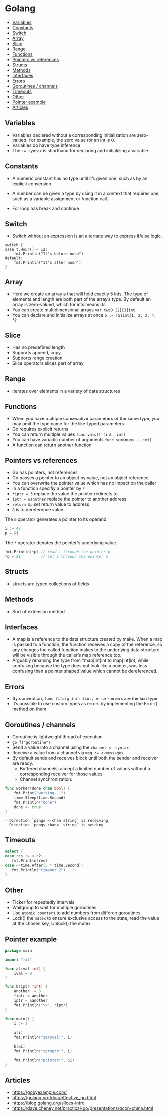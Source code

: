 # Golang <!-- omit in toc -->

- [Variables](#variables)
- [Constants](#constants)
- [Switch](#switch)
- [Array](#array)
- [Slice](#slice)
- [Range](#range)
- [Functions](#functions)
- [Pointers vs references](#pointers-vs-references)
- [Structs](#structs)
- [Methods](#methods)
- [Interfaces](#interfaces)
- [Errors](#errors)
- [Goroutines / channels](#goroutines--channels)
- [Timeouts](#timeouts)
- [Other](#other)
- [Pointer example](#pointer-example)
- [Articles](#articles)

## Variables
- Variables declared without a corresponding initialization are zero-valued. For example, the zero value for an int is 0.
- Variables do have type inference
- The `:= syntax` is shorthand for declaring and initializing a variable

## Constants
- A numeric constant has no type until it’s given one, such as by an explicit conversion.
- A number can be given a type by using it in a context that requires one, such as a variable assignment or function call.

- For loop has break and continue

## Switch
- Switch without an expression is an alternate way to express if/else logic.
```    
switch {
case t.Hour() < 12:
    fmt.Println("It's before noon")
default:
    fmt.Println("It's after noon")
}
```

## Array
- Here we create an array a that will hold exactly 5 ints. The type of elements and length are both part of the array’s type. By default an array is zero-valued, which for ints means 0s.
- You can create multidimensional arrays `var twoD [2][3]int`
- You can declare and initialize arrays at once `b := [5]int{1, 2, 3, 4, 5}`

## Slice
- Has no predefined length
- Supports append, copy
- Supports range creation
- Slice operators slices part of array

## Range
- iterates over elements in a variety of data structures

## Functions
- When you have multiple consecutive parameters of the same type, you may omit the type name for the like-typed parameters
- Go requires explicit returns
- You can return multiple values `func vals() (int, int) `
- You can have variadic number of arguments `func sum(nums ...int)`
- A function can return another function

## Pointers vs references
- Go has pointers, not references
- Go passes a pointer to an object by value, not an object reference
- You can overwrite the pointer value which has no impact on the caller
- In a function specifiy a pointer by `*`
- `*iptr = 3` replace the value the pointer redirects to
- `iptr = &another` replace the pointer to another address
- `return &p` set return value to address
- `&` is to dereference value

The `&` operator generates a pointer to its operand.

```go
i := 42
p = &i
```

The `*` operator denotes the pointer's underlying value.
```go
fmt.Println(*p) // read i through the pointer p
*p = 21         // set i through the pointer p
```

## Structs
- structs are typed collections of fields

## Methods
- Sort of extension method

## Interfaces
- A map is a reference to the data structure created by make. When a map is passed to a function, the function receives a copy of the reference, so any changes the called function makes to the underlying data structure will be visible through the caller’s map reference too.
- Arguably renaming the type from *map[int]int to map[int]int, while confusing because the type does not look like a pointer, was less confusing than a pointer shaped value which cannot be dereferenced.

## Errors
- By convention, `func f1(arg int) (int, error)` errors are the last type
- It’s possible to use custom types as errors by implementing the Error() method on them

## Goroutines / channels
- Goroutine is lightweight thread of execution
- `go f("goroutine")`
- Send a value into a channel using the `channel <- syntax`
- Receive a value from a channel via `msg := <-messages`
- By default sends and receives block until both the sender and receiver are ready.
    - Buffered channels: accept a limited number of values without a corresponding receiver for those values
    - Channel synchronization: 
```go
func worker(done chan bool) {
    fmt.Print("working...")
    time.Sleep(time.Second)
    fmt.Println("done")
    done <- true
}
```
    - Direction `pings <-chan string` is receiving
    - Direction `pongs chan<- string` is sending

 ## Timeouts
 ```go
select {
case res := <-c2:
    fmt.Println(res)
case <-time.After(3 * time.Second):
    fmt.Println("timeout 2")
}
```

## Other
- Ticker for repeatedly intervals
- Waitgroup to wait for multiple goroutines
- Use `atomic counters` to add numbers from differen goroutines
- Lock() the `mutex` to ensure exclusive access to the state, read the value at the chosen key, Unlock() the mutex


## Pointer example
```go
package main

import "fmt"

func a(ival int) {
    ival = 0
}

func b(iptr *int) {
	another := 3
	*iptr = another
	iptr = &another
	fmt.Println(">>", *iptr)
}

func main() {
	i := 1
	
    a(i)
    fmt.Println("zeroval:", i)

    b(&i)
    fmt.Println("zeroptr:", i)

    fmt.Println("pointer:", &i)
}
```

## Articles
- https://gobyexample.com/
- https://golang.org/doc/effective_go.html
- https://blog.golang.org/slices-intro
- https://dave.cheney.net/practical-go/presentations/qcon-china.html

